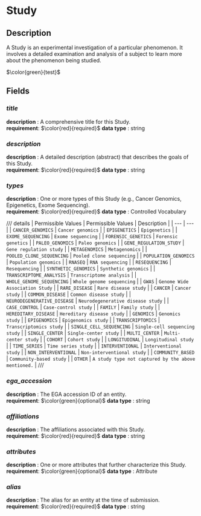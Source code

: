 # Study

## Description
A Study is an experimental investigation of a particular phenomenon. It involves a detailed examination and analysis of a subject to learn more about the phenomenon being studied.

$\color{green}{test}$

## Fields
### ***title***
**description** : A comprehensive title for this Study.<br>
**requirement**:  $\color{red}{required}$
**data type** : string <br>
### ***description***
**description** : A detailed description (abstract) that describes the goals of this Study.<br>
**requirement**:  $\color{red}{required}$
**data type** : string <br>
### ***types***
**description** : One or more types of this Study (e.g., Cancer Genomics, Epigenetics, Exome Sequencing).<br>
**requirement**:  $\color{red}{required}$
**data type** : Controlled Vocabulary <br>

/// details | Permissible Values
| Permissible Values | Description |
| --- | --- |
| `CANCER_GENOMICS` | `Cancer genomics` |
| `EPIGENETICS` | `Epigenetics` |
| `EXOME_SEQUENCING` | `Exome sequencing` |
| `FORENSIC_GENETICS` | `Forensic genetics` |
| `PALEO_GENOMICS` | `Paleo genomics` |
| `GENE_REGULATION_STUDY` | `Gene regulation study` |
| `METAGENOMICS` | `Metagenomics` |
| `POOLED_CLONE_SEQUENCING` | `Pooled clone sequencing` |
| `POPULATION_GENOMICS` | `Population genomics` |
| `RNASEQ` | `RNA sequencing` |
| `RESEQUENCING` | `Resequencing` |
| `SYNTHETIC_GENOMICS` | `Synthetic genomics` |
| `TRANSCRIPTOME_ANALYSIS` | `Transcriptome analysis` |
| `WHOLE_GENOME_SEQUENCING` | `Whole genome sequencing` |
| `GWAS` | `Genome Wide Association Study` |
| `RARE_DISEASE` | `Rare disease study` |
| `CANCER` | `Cancer study` |
| `COMMON_DISEASE` | `Common disease study` |
| `NEURODEGENERATIVE_DISEASE` | `Neurodegenerative disease study` |
| `CASE_CONTROL` | `Case-control study` |
| `FAMILY` | `Family study` |
| `HEREDITARY_DISEASE` | `Hereditary disease study` |
| `GENOMICS` | `Genomics study` |
| `EPIGENOMICS` | `Epigenomics study` |
| `TRANSCRIPTOMICS` | `Transcriptomics study` |
| `SINGLE_CELL_SEQUENCING` | `Single-cell sequencing study` |
| `SINGLE_CENTER` | `Single-center study` |
| `MULTI_CENTER` | `Multi-center study` |
| `COHORT` | `Cohort study` |
| `LONGITUDINAL` | `Longitudinal study` |
| `TIME_SERIES` | `Time series study` |
| `INTERVENTIONAL` | `Interventional study` |
| `NON_INTERVENTIONAL` | `Non-interventional study` |
| `COMMUNITY_BASED` | `Community-based study` |
| `OTHER` | `A study type not captured by the above mentioned.` |
///

### ***ega_accession***
**description** : The EGA accession ID of an entity.<br>
**requirement**:  $\color{green}{optional}$
**data type** : string <br>
### ***affiliations***
**description** : The affiliations associated with this Study.<br>
**requirement**:  $\color{red}{required}$
**data type** : string <br>
### ***attributes***
**description** : One or more attributes that further characterize this Study.<br>
**requirement**:  $\color{green}{optional}$
**data type** : Attribute <br>
### ***alias***
**description** : The alias for an entity at the time of submission.<br>
**requirement**:  $\color{red}{required}$
**data type** : string <br>
